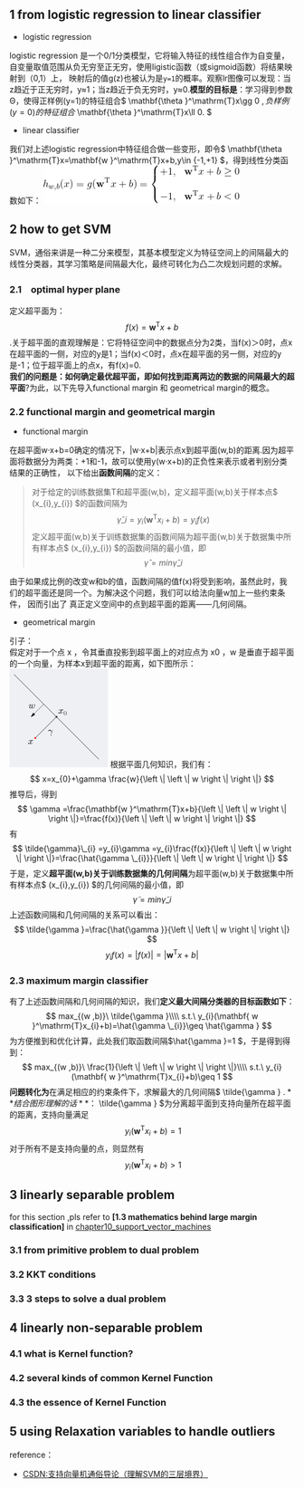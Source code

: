 ## 1 from logistic regression to linear classifier
+ logistic regression

logistic regression 是一个0/1分类模型，它将输入特征的线性组合作为自变量，自变量取值范围从负无穷至正无穷，使用ligistic函数（或sigmoid函数）将结果映射到（0,1）上，
映射后的值g(z)也被认为是`y=1`的概率。观察lr图像可以发现：当z趋近于正无穷时，y≈1；当z趋近于负无穷时，y≈0.**模型的目标是**：学习得到参数Θ，使得正样例(y=1)的特征组合$ \mathbf{\theta }^\mathrm{T}x\gg 0 $, 负样例(y=0)的特征组合$ \mathbf{\theta }^\mathrm{T}x\ll 0. $
+ linear classifier

我们对上述logistic regression中特征组合做一些变形，即令$ \mathbf{\theta }^\mathrm{T}x=\mathbf{w }^\mathrm{T}x+b,y\in {-1,+1} $，得到线性分类函数如下：
![linear_classifier](https://github.com/Vita112/machine_learning/blob/master/machine_learning%20from%20stanford%20by%20Andrew%20Ng/img/linear_classifier.gif)
## 2 how to get SVM
SVM，通俗来讲是一种二分来模型，其基本模型定义为特征空间上的间隔最大的线性分类器，其学习策略是间隔最大化，最终可转化为凸二次规划问题的求解。
### 2.1　optimal hyper plane
定义超平面为：$$ f(x)=\mathbf{w }^\mathrm{T}x+b $$.关于超平面的直观理解是：它将特征空间中的数据点分为2类，当f(x)＞0时，点x在超平面的一侧，对应的y是1；当f(x)＜0时，点x在超平面的另一侧，对应的y是-1；位于超平面上的点x，有f(x)=0.<br>
**我们的问题是：如何确定最优超平面，即如何找到距离两边的数据的间隔最大的超平面**?为此，以下先导入functional margin 和 geometrical margin的概念。
### 2.2 functional margin and geometrical margin
+ functional margin

在超平面w·x+b=0确定的情况下，|w·x+b|表示点x到超平面(w,b)的距离.因为超平面将数据分为两类：+1和-1，故可以使用y(w·x+b)的正负性来表示或者判别分类结果的正确性，
以下给出**函数间隔**的定义：<br>
> 对于给定的训练数据集T和超平面(w,b)，定义超平面(w,b)关于样本点$ (x_{i},y\_{i}) $的函数间隔为
$$  \hat{\gamma}\_{i}=y_{i}(\mathbf{w }^\mathrm{T}x_{i}+b)= y_{i}f(x)$$
定义超平面(w,b)关于训练数据集的函数间隔为超平面(w,b)关于数据集中所有样本点$ (x_{i},y\_{i}) $的函数间隔的最小值，即
$$ \hat{ \gamma }=min\hat{\gamma}\_{i} $$

由于如果成比例的改变w和b的值，函数间隔的值f(x)将受到影响，虽然此时，我们的超平面还是同一个。为解决这个问题，我们可以给法向量w加上一些约束条件，
因而引出了 真正定义空间中的点到超平面的距离——几何间隔。
+ geometrical margin

引子：<br>
假定对于一个点 x ，令其垂直投影到超平面上的对应点为 x0 ，w 是垂直于超平面的一个向量，为样本x到超平面的距离，如下图所示：
![to_deduce_geometrical margin](https://github.com/Vita112/machine_learning/blob/master/machine_learning%20from%20stanford%20by%20Andrew%20Ng/img/to_deduce_geometrical%20margin.jpg)
根据平面几何知识，我们有：
$$ x=x_{0}+\gamma \frac{w}{\left \| \left \| w \right \| \right \|} $$
推导后，得到
$$ \gamma =\frac{\mathbf{w }^\mathrm{T}x+b}{\left \| \left \| w \right \| \right \|}=\frac{f(x)}{\left \| \left \| w \right \| \right \|} $$
有
$$ \tilde{\gamma}\_{i} =y_{i}\gamma =y_{i}\frac{f(x)}{\left \| \left \| w \right \| \right \|}=\frac{\hat{\gamma \_{i}}}{\left \| \left \| w \right \| \right \|} $$
于是，定义**超平面(w,b)关于训练数据集的几何间隔**为超平面(w,b)关于数据集中所有样本点$ (x_{i},y\_{i}) $的几何间隔的最小值，即
$$ \tilde{\gamma }=min\tilde{\gamma}\_{i} $$
上述函数间隔和几何间隔的关系可以看出：
$$ \tilde{\gamma }=\frac{\hat{\gamma }}{\left \| \left \| w \right \| \right \|} $$
$$ y_{i}f(x)=\left | f(x) \right |=\left | \mathbf{w }^\mathrm{T}x+b \right | $$
### 2.3 maximum margin classifier
有了上述函数间隔和几何间隔的知识，我们**定义最大间隔分类器的目标函数如下**：
$$ max_{(w ,b)}\ \tilde{\gamma }\\\\
s.t.\ y_{i}(\mathbf{ w }^\mathrm{T}x_{i}+b)=\hat{\gamma \_{i}}\geq \hat{\gamma } $$
为方便推到和优化计算，此处我们取函数间隔$\hat{\gamma }=1 $，于是得到得到：
$$  max_{(w ,b)}\ \frac{1}{\left \| \left \| w \right \| \right \|}\\\\
s.t.\ y_{i}(\mathbf{ w }^\mathrm{T}x_{i}+b)\geq 1 $$
**问题转化为**在满足相应的约束条件下，求解最大的几何间隔$ \tilde{\gamma } $.**结合图形理解的话**：$ \tilde{\gamma } $为分离超平面到支持向量所在超平面的距离，支持向量满足
$$ \ y_{i}(\mathbf{ w }^\mathrm{T}x_{i}+b)= 1 $$
对于所有不是支持向量的点，则显然有
$$ \ y_{i}(\mathbf{ w }^\mathrm{T}x_{i}+b)> 1 $$
## 3 linearly separable problem
for this section ,pls refer to **\[1.3 mathematics behind large margin classification]** in [chapter10_support_vector_machines](https://github.com/Vita112/machine_learning/blob/master/machine_learning%20from%20stanford%20by%20Andrew%20Ng/chapter10_support_vector_machines.md)
### 3.1 from primitive problem to dual problem
### 3.2 KKT conditions
### 3.3 3 steps to solve a dual problem
## 4 linearly non-separable problem

### 4.1 what is Kernel function?
### 4.2 several kinds of common Kernel Function
### 4.3 the essence of Kernel Function
## 5 using Relaxation variables to handle outliers


reference：<BR>
+ [CSDN:支持向量机通俗导论（理解SVM的三层境界）](https://blog.csdn.net/v_july_v/article/details/7624837)
